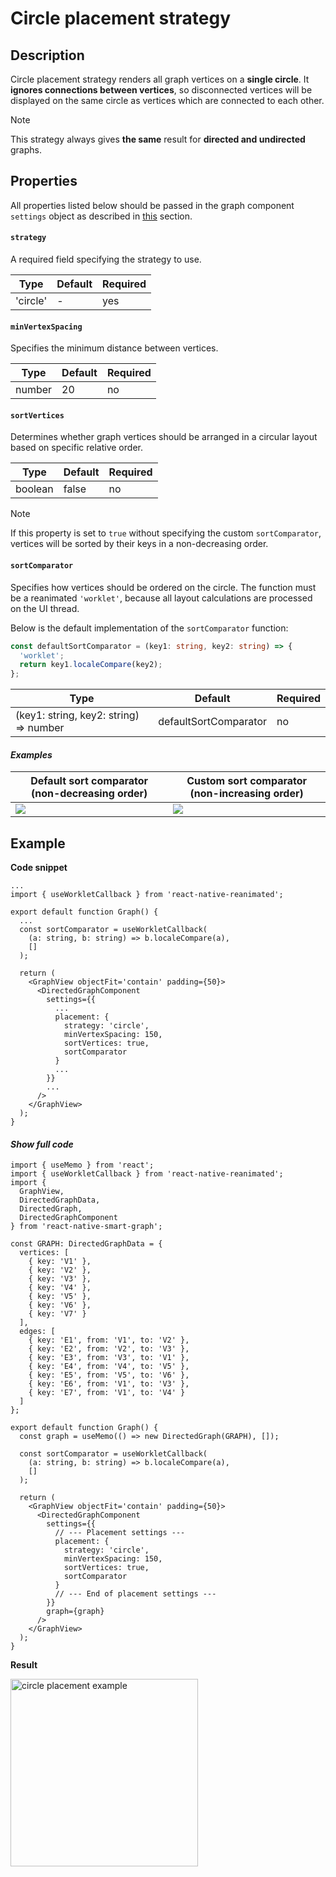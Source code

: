# Circle placement strategy

## Description

Circle placement strategy renders all graph vertices on a **single circle**. It **ignores connections between vertices**, so disconnected vertices will be displayed on the same circle as vertices which are connected to each other.

> [!NOTE]
> This strategy always gives **the same** result for **directed and undirected** graphs.

## Properties

All properties listed below should be passed in the graph component `settings` object as described in [this](pages/placement/index?id=usage) section.

#### `strategy`

A required field specifying the strategy to use.

| Type     | Default | Required |
| -------- | ------- | -------- |
| 'circle' | -       | yes      |

#### `minVertexSpacing`

Specifies the minimum distance between vertices.

| Type   | Default | Required |
| ------ | ------- | -------- |
| number | 20      | no       |

#### `sortVertices`

Determines whether graph vertices should be arranged in a circular layout based on specific relative order.

| Type    | Default | Required |
| ------- | ------- | -------- |
| boolean | false   | no       |

> [!NOTE]
> If this property is set to `true` without specifying the custom `sortComparator`, vertices will be sorted by their keys in a non-decreasing order.

#### `sortComparator`

Specifies how vertices should be ordered on the circle. The function must be a reanimated `'worklet'`, because all layout calculations are processed on the UI thread.

Below is the default implementation of the `sortComparator` function:

```ts
const defaultSortComparator = (key1: string, key2: string) => {
  'worklet';
  return key1.localeCompare(key2);
};
```

| Type                                   | Default               | Required |
| -------------------------------------- | --------------------- | -------- |
| (key1: string, key2: string) => number | defaultSortComparator | no       |

<!-- accordion:start -->

#### _Examples_

| Default sort comparator (non-decreasing order)                            | Custom sort comparator (non-increasing order)                            |
| ------------------------------------------------------------------------- | ------------------------------------------------------------------------ |
| <img src="./assets/images/placement/circle/sort-comparator-default.png"/> | <img src="./assets/images/placement/circle/sort-comparator-custom.png"/> |

<!-- accordion:end -->

## Example

**Code snippet**

```tsx
...
import { useWorkletCallback } from 'react-native-reanimated';

export default function Graph() {
  ...
  const sortComparator = useWorkletCallback(
    (a: string, b: string) => b.localeCompare(a),
    []
  );

  return (
    <GraphView objectFit='contain' padding={50}>
      <DirectedGraphComponent
        settings={{
          ...
          placement: {
            strategy: 'circle',
            minVertexSpacing: 150,
            sortVertices: true,
            sortComparator
          }
          ...
        }}
        ...
      />
    </GraphView>
  );
}
```

<!-- accordion:start -->

#### _Show full code_

```tsx
import { useMemo } from 'react';
import { useWorkletCallback } from 'react-native-reanimated';
import {
  GraphView,
  DirectedGraphData,
  DirectedGraph,
  DirectedGraphComponent
} from 'react-native-smart-graph';

const GRAPH: DirectedGraphData = {
  vertices: [
    { key: 'V1' },
    { key: 'V2' },
    { key: 'V3' },
    { key: 'V4' },
    { key: 'V5' },
    { key: 'V6' },
    { key: 'V7' }
  ],
  edges: [
    { key: 'E1', from: 'V1', to: 'V2' },
    { key: 'E2', from: 'V2', to: 'V3' },
    { key: 'E3', from: 'V3', to: 'V1' },
    { key: 'E4', from: 'V4', to: 'V5' },
    { key: 'E5', from: 'V5', to: 'V6' },
    { key: 'E6', from: 'V1', to: 'V3' },
    { key: 'E7', from: 'V1', to: 'V4' }
  ]
};

export default function Graph() {
  const graph = useMemo(() => new DirectedGraph(GRAPH), []);

  const sortComparator = useWorkletCallback(
    (a: string, b: string) => b.localeCompare(a),
    []
  );

  return (
    <GraphView objectFit='contain' padding={50}>
      <DirectedGraphComponent
        settings={{
          // --- Placement settings ---
          placement: {
            strategy: 'circle',
            minVertexSpacing: 150,
            sortVertices: true,
            sortComparator
          }
          // --- End of placement settings ---
        }}
        graph={graph}
      />
    </GraphView>
  );
}
```

<!-- accordion:end -->

**Result**

<img src="./assets/images/placement/circle/placement-example.png" alt="circle placement example" width="300" />
